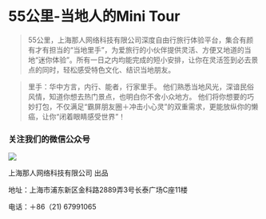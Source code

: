 # **55公里**<span>-</span>当地人的Mini Tour



> <span class="anticon"></span>55公里，上海那人网络科技有限公司深度自由行旅行体验平台，集合有颜有才有担当的“当地里手”，为爱旅行的小伙伴提供灵活、方便又地道的当地“迷你体验”。所有一日之内均能完成的短小安排，让你在灵活签到必去景点的同时，轻松感受特色文化、结识当地朋友。


> <span class="anticon"></span>里手：华中方言，内行、能者，行家里手。
他们熟悉当地风光，深谙民俗风情，知道你想去热门景点，也明白你不舍小众地方。
他们将你想要的巧妙打包，不仅满足“霸屏朋友圈＋冲击小心灵”的双重需求，更能放纵你的懒癌，让你“闭着眼睛感受世界”！


<div class="wechat_wrap">
  <h3 class="wechat_wrap_header">关注我们的微信公众号</h3>
  <div class="wechat_wrap_body">
    <img src='http://7xq8kr.com1.z0.glb.clouddn.com/webapi_1485860534_vjuz1_k8u27' />
  </div>
</div>

上海那人网络科技有限公司 出品

地址：上海市浦东新区金科路2889弄3号长泰广场C座11楼

电话：＋86（21) 67991065

